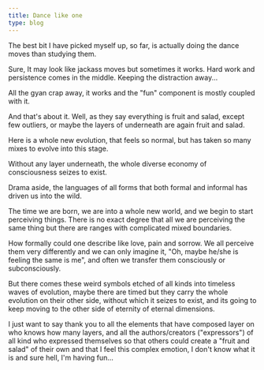 ```yaml
---
title: Dance like one
type: blog
---
```


The best bit I have picked myself up, so far,
is actually doing the dance moves than studying them.

Sure, It may look like jackass moves but sometimes it works. Hard work and persistence comes in the middle. Keeping the distraction away... 

All the gyan crap away, it works and the "fun" component is mostly coupled with it. 

And that's about it. Well, as they say everything is fruit and salad, except few outliers, or maybe the layers of underneath are again fruit and salad.

Here is a whole new evolution, that feels so normal, but has taken so many mixes 
to evolve into this stage.

Without any layer underneath, the whole diverse economy of consciousness seizes to exist.

Drama aside, the languages of all forms that both formal and informal has driven us into the wild.

The time we are born, we are into a whole new world, and we begin to start perceiving things.
There is no exact degree that all we are perceiving the same thing but there are ranges with complicated mixed boundaries. 

How formally could one describe like love, pain and sorrow.
We all perceive them very differently and we can only imagine it, "Oh, maybe he/she is feeling the same is me", and often we transfer them consciously or subconsciously.

But there comes these weird symbols etched of all kinds into timeless waves of evolution, maybe there are timed but they carry the whole evolution on their other side, without which it seizes to exist, and its going to keep moving to the other side of eternity of eternal dimensions.

I just want to say thank you to all the elements that have composed layer on who knows how many layers, and all the authors/creators ("expressors") of all kind who expressed themselves so that others could create a "fruit and salad" of their own and that I feel this complex emotion, I don't know what it is and sure hell, I'm having fun... 








